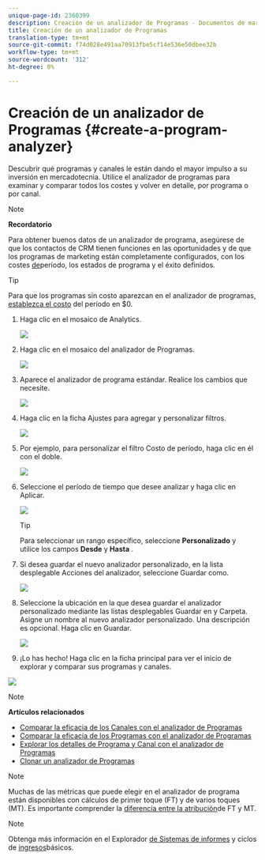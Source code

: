 ```yaml
---
unique-page-id: 2360399
description: Creación de un analizador de Programas - Documentos de marketing - Documentación del producto
title: Creación de un analizador de Programas
translation-type: tm+mt
source-git-commit: f74d028e491aa70913fbe5cf14e536e50dbee32b
workflow-type: tm+mt
source-wordcount: '312'
ht-degree: 0%

---
```



# Creación de un analizador de Programas {#create-a-program-analyzer}

Descubrir qué programas y canales le están dando el mayor impulso a su inversión en mercadotecnia. Utilice el analizador de programas para examinar y comparar todos los costes y volver en detalle, por programa o por canal.

>[!NOTE]
>
>**Recordatorio**
>
>Para obtener buenos datos de un analizador de programa, asegúrese de que los contactos de CRM tienen funciones en las oportunidades y de que los programas de marketing están completamente configurados, con los costes [de](/help/marketo/product-docs/reporting/revenue-cycle-analytics/revenue-tools/define-period-costs.md)período, los estados de programa y el éxito definidos.

>[!TIP]
>
>Para que los programas sin costo aparezcan en el analizador de programas, [establezca el costo](/help/marketo/product-docs/reporting/revenue-cycle-analytics/revenue-tools/define-period-costs.md) del período en $0.

1. Haga clic en el mosaico de Analytics.

   ![](assets/image2014-9-17-13-3a7-3a1.png)

1. Haga clic en el mosaico del analizador de Programas.

   ![](assets/program-analyzer-icon-hand.png)

1. Aparece el analizador de programa estándar. Realice los cambios que necesite.

   ![](assets/image2016-10-31-15-3a3-3a9.png)

1. Haga clic en la ficha Ajustes para agregar y personalizar filtros.

   ![](assets/image2016-10-31-15-3a25-3a57.png)

1. Por ejemplo, para personalizar el filtro Costo de período, haga clic en él con el doble.

   ![](assets/image2016-10-31-15-3a33-3a2.png)

1. Seleccione el período de tiempo que desee analizar y haga clic en Aplicar.

   ![](assets/image2016-10-31-15-3a30-3a32.png)

   >[!TIP]
   >
   >Para seleccionar un rango específico, seleccione **Personalizado** y utilice los campos **Desde** y **Hasta** .

1. Si desea guardar el nuevo analizador personalizado, en la lista desplegable Acciones del analizador, seleccione Guardar como.

   ![](assets/image2016-10-31-15-3a5-3a8.png)

1. Seleccione la ubicación en la que desea guardar el analizador personalizado mediante las listas desplegables Guardar en y Carpeta. Asigne un nombre al nuevo analizador personalizado. Una descripción es opcional. Haga clic en Guardar.

   ![](assets/image2016-10-31-15-3a7-3a19.png)

1. ¡Lo has hecho! Haga clic en la ficha principal para ver el inicio de explorar y comparar sus programas y canales.

![](assets/november-custom-report.png)

>[!NOTE]
>
>**Artículos relacionados**
>
>* [Comparar la eficacia de los Canales con el analizador de Programas](compare-channel-effectiveness-with-the-program-analyzer.md)
>* [Comparar la eficacia de los Programas con el analizador de Programas](compare-program-effectiveness-with-the-program-analyzer.md)
>* [Explorar los detalles de Programa y Canal con el analizador de Programas](explore-program-and-channel-details-with-the-program-analyzer.md)
>* [Clonar un analizador de Programas](clone-a-program-analyzer.md)


>[!NOTE]
>
>Muchas de las métricas que puede elegir en el analizador de programa están disponibles con cálculos de primer toque (FT) y de varios toques (MT). Es importante comprender la [diferencia entre la atribución](/help/marketo/product-docs/reporting/revenue-cycle-analytics/revenue-tools/attribution/understanding-attribution.md)de FT y MT.

>[!NOTE]
>
>Obtenga más información en el Explorador [de Sistemas de informes](http://docs.marketo.com/display/docs/basic+reporting) y ciclos de [ingresos](http://docs.marketo.com/display/docs/revenue+cycle+analytics)básicos.

